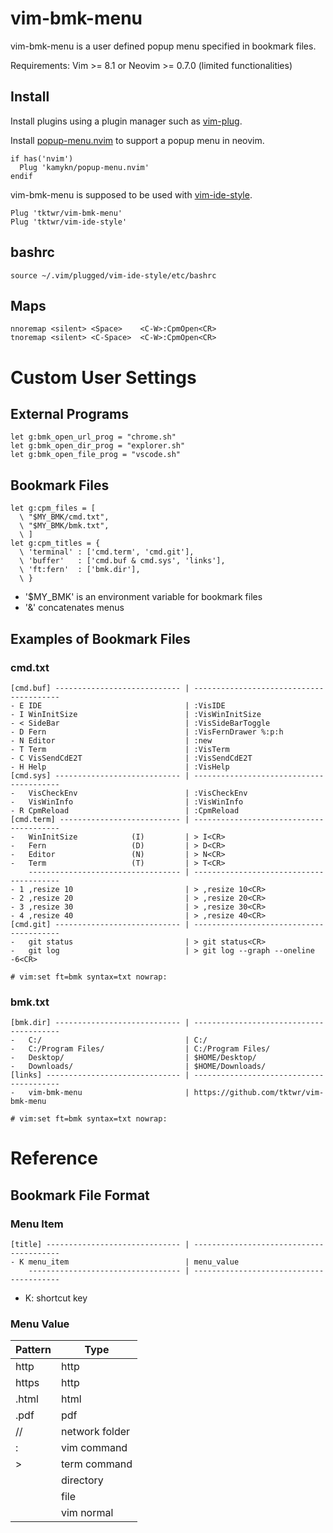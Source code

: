 # vim-bmk-menu

vim-bmk-menu is a user defined popup menu specified in bookmark files.

Requirements: Vim >= 8.1 or Neovim >= 0.7.0 (limited functionalities)

## Install

Install plugins using a plugin manager such as
[vim-plug](https://github.com/junegunn/vim-plug).

Install
[popup-menu.nvim](https://github.com/kamykn/popup-menu.nvim)
to support a popup menu in neovim.
~~~
if has('nvim')
  Plug 'kamykn/popup-menu.nvim'
endif
~~~

vim-bmk-menu is supposed to be used with
[vim-ide-style](https://github.com/tktwr/vim-ide-style).
~~~
Plug 'tktwr/vim-bmk-menu'
Plug 'tktwr/vim-ide-style'
~~~

## bashrc

~~~
source ~/.vim/plugged/vim-ide-style/etc/bashrc
~~~

## Maps

~~~
nnoremap <silent> <Space>    <C-W>:CpmOpen<CR>
tnoremap <silent> <C-Space>  <C-W>:CpmOpen<CR>
~~~

# Custom User Settings

## External Programs
~~~
let g:bmk_open_url_prog = "chrome.sh"
let g:bmk_open_dir_prog = "explorer.sh"
let g:bmk_open_file_prog = "vscode.sh"
~~~

## Bookmark Files
~~~
let g:cpm_files = [
  \ "$MY_BMK/cmd.txt",
  \ "$MY_BMK/bmk.txt",
  \ ]
let g:cpm_titles = {
  \ 'terminal' : ['cmd.term', 'cmd.git'],
  \ 'buffer'   : ['cmd.buf & cmd.sys', 'links'],
  \ 'ft:fern'  : ['bmk.dir'],
  \ }
~~~

- '$MY_BMK' is an environment variable for bookmark files
- '&' concatenates menus

## Examples of Bookmark Files

### cmd.txt
~~~
[cmd.buf] ---------------------------- | ----------------------------------------
- E IDE                                | :VisIDE
- I WinInitSize                        | :VisWinInitSize
- < SideBar                            | :VisSideBarToggle
- D Fern                               | :VisFernDrawer %:p:h
- N Editor                             | :new
- T Term                               | :VisTerm
- C VisSendCdE2T                       | :VisSendCdE2T
- H Help                               | :VisHelp
[cmd.sys] ---------------------------- | ----------------------------------------
-   VisCheckEnv                        | :VisCheckEnv
-   VisWinInfo                         | :VisWinInfo
- R CpmReload                          | :CpmReload
[cmd.term] --------------------------- | ----------------------------------------
-   WinInitSize            (I)         | > I<CR>
-   Fern                   (D)         | > D<CR>
-   Editor                 (N)         | > N<CR>
-   Term                   (T)         | > T<CR>
    ---------------------------------- | ----------------------------------------
- 1 ,resize 10                         | > ,resize 10<CR>
- 2 ,resize 20                         | > ,resize 20<CR>
- 3 ,resize 30                         | > ,resize 30<CR>
- 4 ,resize 40                         | > ,resize 40<CR>
[cmd.git] ---------------------------- | ----------------------------------------
-   git status                         | > git status<CR>
-   git log                            | > git log --graph --oneline -6<CR>

# vim:set ft=bmk syntax=txt nowrap:
~~~

### bmk.txt
~~~
[bmk.dir] ---------------------------- | ----------------------------------------
-   C:/                                | C:/
-   C:/Program Files/                  | C:/Program Files/
-   Desktop/                           | $HOME/Desktop/
-   Downloads/                         | $HOME/Downloads/
[links] ------------------------------ | ----------------------------------------
-   vim-bmk-menu                       | https://github.com/tktwr/vim-bmk-menu

# vim:set ft=bmk syntax=txt nowrap:
~~~

# Reference

## Bookmark File Format

### Menu Item
~~~
[title] ------------------------------ | ----------------------------------------
- K menu_item                          | menu_value
    ---------------------------------- | ----------------------------------------
~~~

- K: shortcut key

### Menu Value

| Pattern | Type           |
| ---     | ---            |
| http    | http           |
| https   | http           |
| .html   | html           |
| .pdf    | pdf            |
| //      | network folder |
| :       | vim command    |
| >       | term command   |
|         | directory      |
|         | file           |
|         | vim normal     |

